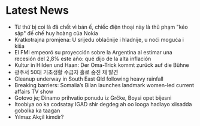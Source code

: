 # Latest News
-  Từ thứ bị coi là đã chết vì bán ế, chiếc điện thoại này là thủ phạm "kéo sập" đế chế huy hoàng của Nokia
-  Kratkotrajna promjena: U srijedu oblačnije i hladnije, u noći moguća i kiša
-  El FMI empeoró su proyección sobre la Argentina al estimar una recesión del 2,8% este año: qué dijo de la alta inflación
-  Kultur in Hilden und Haan: Der Oma-Trick kommt zurück auf die Bühne
-  광주서 50대 기초생활 수급자 홀로 숨진 채 발견
-  Cleanup underway in South East Qld following heavy rainfall
-  Breaking barriers: Somalia’s Bilan launches landmark women-led current affairs TV show
-  Gotovo je; Dinamo prihvatio ponudu iz Grčke, Boysi opet bijesni
-  Itoobiya oo ka codsatay IGAD shir degdeg ah oo looga hadlayo xiisadda gobolka ka taagan
-  Yılmaz Akçil kimdir?
